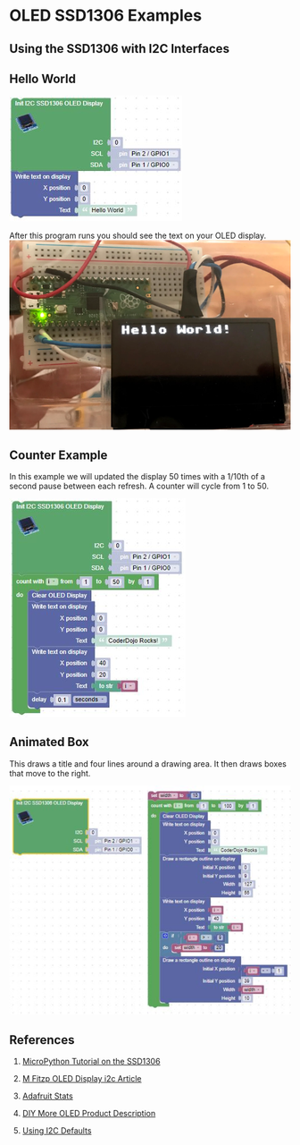 # OLED SSD1306 Examples


## Using the SSD1306 with I2C Interfaces

## Hello World

![](../../img/pico/helloWorldBlocks.jpg)

After this program runs you should see the text on your OLED display.
![](../../img/pico/oled-hello-world.png)

## Counter Example
In this example we will updated the display 50 times with a 1/10th of a second pause between each refresh.  A counter will cycle from 1 to 50.

![](../../img/pico/counterBlocks.jpg)

## Animated Box
This draws a title and four lines around a drawing area.  It then draws boxes that move to the right.

![](../../img/pico/movingBoxBlocks.jpg)


## References

1. [MicroPython Tutorial on the SSD1306](https://docs.micropython.org/en/latest/esp8266/tutorial/ssd1306.html)

2. [M Fitzp OLED Display i2c Article](https://www.mfitzp.com/article/oled-displays-i2c-micropython/)

3. [Adafruit Stats](https://github.com/adafruit/Adafruit_CircuitPython_SSD1306/blob/master/examples/ssd1306_stats.py)

4. [DIY More OLED Product Description](https://www.diymore.cc/collections/all-about-arduino/products/2-42-inch-12864-oled-display-module-iic-i2c-spi-serial-for-arduino-c51-stm32-green-white-blue-yellow?variant=17060396597306)

5. [Using I2C Defaults](https://github.com/raspberrypi/pico-micropython-examples/blob/master/i2c/1306oled/i2c_1306oled_using_defaults.py)